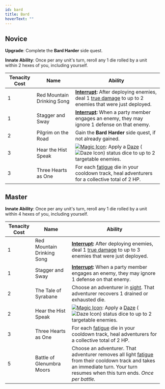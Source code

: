 ```yaml
---
id: bard
title: Bard
hoverText: ""
---
```


## Novice

**Upgrade**: Complete the **Bard Harder** side quest.

**Innate Ability**: Once per any unit's turn, reroll any 1 die rolled by a unit within 2 hexes of you, including yourself.

| Tenacity Cost | Name | Ability |
|-----------|-------|-------|
| 1 | Red Mountain Drinking Song | **[Interrupt](/docs/all/other/interrupt):** After deploying enemies, deal 1 [true damage](/docs/all/other/true-damage) to up to 2 enemies that were just deployed. |
| 1 | Stagger and Sway | **[Interrupt](/docs/all/other/interrupt):** When a party member engages an enemy, they may ignore 1 defense on that enemy. |
| 2 | Pilgrim on the Road | Gain the **Bard Harder** side quest, if not already gained. |
| 3 | Hear the Hist Speak | [<img src="/icons/magic.svg" alt="Magic Icon" class="icon-svg" />](/docs/all/battle-forms/magic): Apply a [Daze](/docs/all/status-effects/daze) (<img src="/icons/daze.svg" alt="Daze Icon" class="icon-svg" />) status dice to up to 2 targetable enemies. |
| 3 | Three Hearts as One | For each [fatigue](/docs/all/other/fatigue) die in your cooldown track, heal adventurers for a collective total of 2 HP. |

## Master

**Innate Ability**: Once per any unit's turn, reroll any 1 die rolled by a unit within 4 hexes of you, including yourself.

| Tenacity Cost | Name | Ability |
|-----------|-------|-------|
| 1 | Red Mountain Drinking Song | **[Interrupt](/docs/all/other/interrupt):** After deploying enemies, deal 1 [true damage](/docs/all/other/true-damage) to up to 3 enemies that were just deployed. |
| 1 | Stagger and Sway | **[Interrupt](/docs/all/other/interrupt):** When a party member engages an enemy, they may ignore 1 defense on that enemy. |
| 2 | The Tale of Syrabane | Choose an adventurer in [sight](/docs/all/other/sight). That adventurer recovers 1 drained or exhausted die. |
| 2 | Hear the Hist Speak | [<img src="/icons/magic.svg" alt="Magic Icon" class="icon-svg" />](/docs/all/battle-forms/magic): Apply a [Daze](/docs/all/status-effects/daze) (<img src="/icons/daze.svg" alt="Daze Icon" class="icon-svg" />) status dice to up to 2 targetable enemies. |
| 3 | Three Hearts as One | For each [fatigue](/docs/all/other/fatigue) die in your cooldown track, heal adventurers for a collective total of 2 HP. |
| 5 | Battle of Glenumbra Moors | Choose an adventurer. That adventurer removes all light [fatigue](/docs/all/other/fatigue) from their cooldown track and takes an immediate turn. Your turn resumes when this turn ends. *Once per battle.* |
